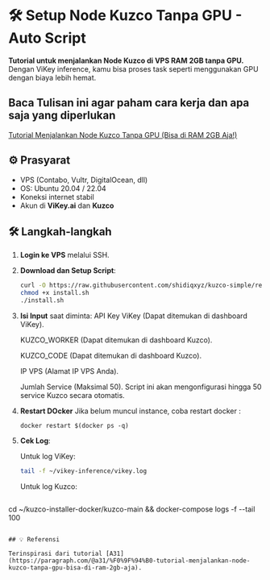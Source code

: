# 🛠️ Setup Node Kuzco Tanpa GPU - Auto Script

**Tutorial untuk menjalankan Node Kuzco di VPS RAM 2GB tanpa GPU.**  
Dengan ViKey inference, kamu bisa proses task seperti menggunakan GPU dengan biaya lebih hemat.

## Baca Tulisan ini agar paham cara kerja dan apa saja yang diperlukan
[Tutorial Menjalankan Node Kuzco Tanpa GPU (Bisa di RAM 2GB Aja!)](https://paragraph.com/@a31/%F0%9F%94%B0-tutorial-menjalankan-node-kuzco-tanpa-gpu-bisa-di-ram-2gb-aja)

## ⚙️ Prasyarat

- VPS (Contabo, Vultr, DigitalOcean, dll)
- OS: Ubuntu 20.04 / 22.04
- Koneksi internet stabil
- Akun di **ViKey.ai** dan **Kuzco**

## 🛠️ Langkah-langkah

1. **Login ke VPS** melalui SSH.
   
2. **Download dan Setup Script**:

   ```bash
   curl -O https://raw.githubusercontent.com/shidiqxyz/kuzco-simple/refs/heads/main/install.sh
   chmod +x install.sh
   ./install.sh
   ```

3. **Isi Input** saat diminta:
   API Key ViKey (Dapat ditemukan di dashboard ViKey).
   
   KUZCO_WORKER (Dapat ditemukan di dashboard Kuzco).
   
   KUZCO_CODE (Dapat ditemukan di dashboard Kuzco).
   
   IP VPS (Alamat IP VPS Anda).
   
   Jumlah Service (Maksimal 50). Script ini akan mengonfigurasi hingga 50 service Kuzco secara otomatis.

4. **Restart DOcker**
   Jika belum muncul instance, coba restart docker :

   ```
   docker restart $(docker ps -q)
   ```

5. **Cek Log**:

   Untuk log ViKey:

   ```bash
   tail -f ~/vikey-inference/vikey.log
   ```

   Untuk log Kuzco:

   ```bash 
  cd ~/kuzco-installer-docker/kuzco-main && docker-compose logs -f --tail 100
   ```

## 💡 Referensi

Terinspirasi dari tutorial [A31](https://paragraph.com/@a31/%F0%9F%94%B0-tutorial-menjalankan-node-kuzco-tanpa-gpu-bisa-di-ram-2gb-aja).
